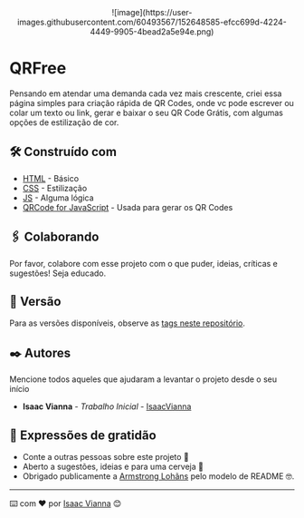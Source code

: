 <center>![image](https://user-images.githubusercontent.com/60493567/152648585-efcc699d-4224-4449-9905-4bead2a5e94e.png)</center>


# QRFree
Pensando em atendar uma demanda cada vez mais crescente, criei essa página simples para criação rápida de QR Codes, onde vc pode escrever ou colar um texto ou link, gerar e baixar o seu QR Code Grátis, com algumas opções de estilização de cor.

## 🛠️ Construído com

* [HTML](https://developer.mozilla.org/pt-BR/docs/Web/HTML) - Básico
* [CSS](https://developer.mozilla.org/pt-BR/docs/Web/CSS) - Estilização
* [JS](https://developer.mozilla.org/pt-BR/docs/Web/CSS) - Alguma lógica
* [QRCode for JavaScript](http://www.d-project.com/) - Usada para gerar os QR Codes

## 🖇️ Colaborando

Por favor, colabore com esse projeto com o que puder, ideias, críticas e sugestões! Seja educado.

## 📌 Versão

Para as versões disponíveis, observe as [tags neste repositório](https://github.com/isaacviannadev/QRFree). 

## ✒️ Autores

Mencione todos aqueles que ajudaram a levantar o projeto desde o seu início

* **Isaac Vianna** - *Trabalho Inicial* - [IsaacVianna](https://github.com/isaacviannadev)

## 🎁 Expressões de gratidão

* Conte a outras pessoas sobre este projeto 📢
* Aberto a sugestões, ideias e para uma cerveja 🍺 
* Obrigado publicamente a [Armstrong Lohãns](https://gist.github.com/lohhans)  pelo modelo de README 🤓.


---
⌨️ com ❤️ por [Isaac Vianna](https://github.com/isaacviannadev) 😊
